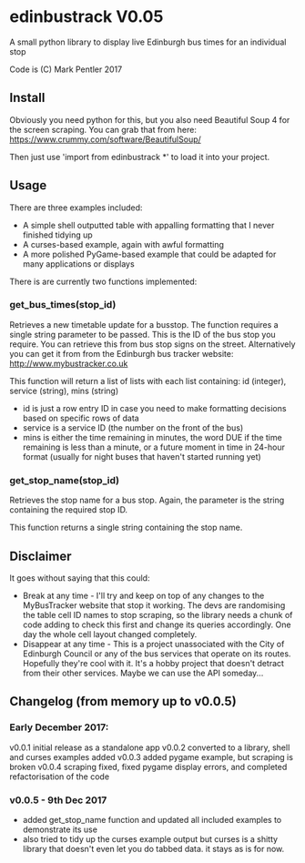 # edinbustrack V0.05
A small python library to display live Edinburgh bus times for an individual stop

Code is (C) Mark Pentler 2017

## Install

Obviously you need python for this, but you also need Beautiful Soup 4 for the screen scraping. You can grab that from here:
https://www.crummy.com/software/BeautifulSoup/

Then just use 'import from edinbustrack *' to load it into your project.

## Usage

There are three examples included:
* A simple shell outputted table with appalling formatting that I never finished tidying up
* A curses-based example, again with awful formatting
* A more polished PyGame-based example that could be adapted for many applications or displays

There is are currently two functions implemented: 
### get_bus_times(stop_id)

Retrieves a new timetable update for a busstop. The function requires a single string parameter to be passed. This is the ID of the bus stop you require. You can retrieve this from bus stop signs on the street. Alternatively you can get it from from the Edinburgh bus tracker website:
http://www.mybustracker.co.uk

This function will return a list of lists with each list containing: id (integer), service (string), mins (string)
* id is just a row entry ID in case you need to make formatting decisions based on specific rows of data
* service is a service ID (the number on the front of the bus)
* mins is either the time remaining in minutes, the word DUE if the time remaining is less than a minute, or a future moment in time in 24-hour format (usually for night buses that haven't started running yet)

### get_stop_name(stop_id)

Retrieves the stop name for a bus stop. Again, the parameter is the string containing the required stop ID.

This function returns a single string containing the stop name.

## Disclaimer

It goes without saying that this could:

* Break at any time - I'll try and keep on top of any changes to the MyBusTracker website that stop it working. The devs are randomising the table cell ID names to stop scraping, so the library needs a chunk of code adding to check this first and change its queries accordingly. One day the whole cell layout changed completely.
* Disappear at any time - This is a project unassociated with the City of Edinburgh Council or any of the bus services that operate on its routes. Hopefully they're cool with it. It's a hobby project that doesn't detract from their other services. Maybe we can use the API someday...

## Changelog (from memory up to v0.0.5)

### Early December 2017:
v0.0.1 initial release as a standalone app
v0.0.2 converted to a library, shell and curses examples added
v0.0.3 added pygame example, but scraping is broken
v0.0.4 scraping fixed, fixed pygame display errors, and completed refactorisation of the code

### v0.0.5 - 9th Dec 2017
- added get_stop_name function and updated all included examples to demonstrate its use
- also tried to tidy up the curses example output but curses is a shitty library that doesn't even let you do tabbed data. it stays as is for now.
